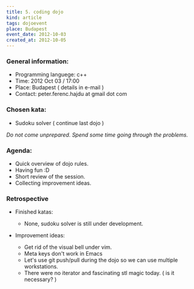 ```yaml
---
title: 5. coding dojo
kind: article
tags: dojoevent
place: Budapest
event_date: 2012-10-03
created_at: 2012-10-05
---
```


### General information:

* Programming languege: c++
* Time: 2012 Oct 03 / 17:00
* Place: Budapest ( details in e-mail )
* Contact: peter.ferenc.hajdu at gmail dot com

### Chosen kata:

* Sudoku solver ( continue last dojo )

_Do not come unprepared. Spend some time going through the problems._

### Agenda:

* Quick overview of dojo rules.
* Having fun :D
* Short review of the session.
* Collecting improvement ideas.

### Retrospective

* Finished katas:
  * None, sudoku solver is still under development.

* Improvement ideas:
  * Get rid of the visual bell under vim.
  * Meta keys don't work in Emacs
  * Let's use git push/pull during the dojo so we can use multiple workstations.
  * There were no iterator and fascinating stl magic today. ( is it necessary? )

